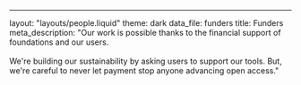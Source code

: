 ---
layout: "layouts/people.liquid"
theme: dark
data_file: funders
title: Funders
meta_description: "Our work is possible thanks to the financial support of foundations and our users.<br/><br/>We're building our sustainability by asking users to support our tools. But, we're careful to never let payment stop anyone advancing open access."
